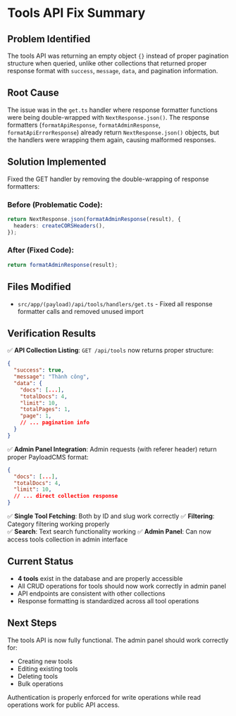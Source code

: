 # Tools API Fix Summary

## Problem Identified
The tools API was returning an empty object `{}` instead of proper pagination structure when queried, unlike other collections that returned proper response format with `success`, `message`, `data`, and pagination information.

## Root Cause
The issue was in the `get.ts` handler where response formatter functions were being double-wrapped with `NextResponse.json()`. The response formatters (`formatApiResponse`, `formatAdminResponse`, `formatApiErrorResponse`) already return `NextResponse.json()` objects, but the handlers were wrapping them again, causing malformed responses.

## Solution Implemented
Fixed the GET handler by removing the double-wrapping of response formatters:

### Before (Problematic Code):
```typescript
return NextResponse.json(formatAdminResponse(result), {
  headers: createCORSHeaders(),
});
```

### After (Fixed Code):
```typescript
return formatAdminResponse(result);
```

## Files Modified
- `src/app/(payload)/api/tools/handlers/get.ts` - Fixed all response formatter calls and removed unused import

## Verification Results
✅ **API Collection Listing**: `GET /api/tools` now returns proper structure:
```json
{
  "success": true,
  "message": "Thành công", 
  "data": {
    "docs": [...],
    "totalDocs": 4,
    "limit": 10,
    "totalPages": 1,
    "page": 1,
    // ... pagination info
  }
}
```

✅ **Admin Panel Integration**: Admin requests (with referer header) return proper PayloadCMS format:
```json
{
  "docs": [...],
  "totalDocs": 4,
  "limit": 10,
  // ... direct collection response
}
```

✅ **Single Tool Fetching**: Both by ID and slug work correctly
✅ **Filtering**: Category filtering working properly  
✅ **Search**: Text search functionality working
✅ **Admin Panel**: Can now access tools collection in admin interface

## Current Status
- **4 tools** exist in the database and are properly accessible
- All CRUD operations for tools should now work correctly in admin panel
- API endpoints are consistent with other collections
- Response formatting is standardized across all tool operations

## Next Steps
The tools API is now fully functional. The admin panel should work correctly for:
- Creating new tools
- Editing existing tools  
- Deleting tools
- Bulk operations

Authentication is properly enforced for write operations while read operations work for public API access.
